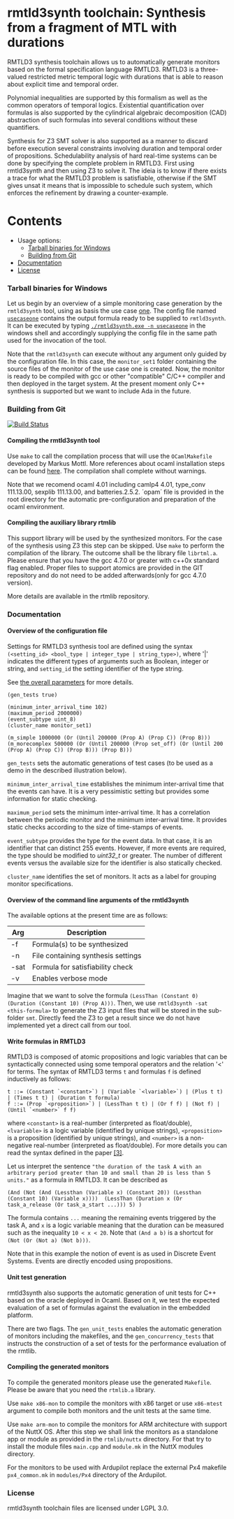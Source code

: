 
rmtld3synth toolchain: Synthesis from a fragment of MTL with durations
===========================================

RMTLD3 synthesis toolchain allows us to automatically generate monitors based on the formal specification language RMTLD3. RMTLD3 is a three-valued restricted metric temporal logic with durations that is able to reason about explicit time and temporal order.

Polynomial inequalities are supported by this formalism as well as the common operators of temporal logics. Existential quantification over formulas is also supported by the cylindrical algebraic decomposition (CAD) abstraction of such formulas into several conditions without these quantifiers.

Synthesis for Z3 SMT solver is also supported as a manner to discard before execution several constraints involving duration and temporal order of propositions. Schedulability analysis of hard real-time systems can be done by specifying the complete problem in RMTLD3. First using rmtld3synth and then using Z3 to solve it. The ideia is to know if there exists a trace for what the RMTLD3 problem is satisfiable, otherwise if the SMT gives unsat it means that is impossible to schedule such system, which enforces the refinement by drawing a counter-example.

# Contents

- Usage options:
  - [Tarball binaries for Windows](#tarball-binaries-for-windows)
  - [Building from Git](#building-with-make)
- [Documentation](#documentation)
- [License](#license)

### Tarball binaries for Windows

Let us begin by an overview of a simple monitoring case generation by the `rmtld3synth` tool, using as basis the use case [one](http://rawgit.com/cistergit/rmtld3synth/master/doc/usecase1.html). The config file named [`usecaseone`](/config/usecaseone?raw=true) contains the output formula ready to be supplied to `rmtld3synth`. It can be executed by typing [`./rmtld3synth.exe -n usecaseone`](../../releases/download/v0.2-alpha/release-0.2.zip?raw=true) in the windows shell and accordingly supplying the config file in the same path used for the invocation of the tool.

Note that the `rmtld3synth` can execute without any argument only guided by the configuration file. In this case, the `monitor_set1` folder containing the source files of the monitor of the use case one is created. Now, the monitor is ready to be compiled with gcc or other "compatible" C/C++ compiler and then deployed in the target system. At the present moment only C++ synthesis is supported but we want to include Ada in the future.

### Building from Git
[![Build Status](https://travis-ci.org/anmaped/rmtld3synth.svg?branch=master)](https://travis-ci.org/anmaped/rmtld3synth)

#### Compiling the rmtld3synth tool
Use `make` to call the compilation process that will use the `OCamlMakefile` developed by Markus Mottl. More references about ocaml installation steps can be found [here](https://ocaml.org/docs/install.html). The compilation shall complete without warnings.

Note that we recomend ocaml 4.01 including camlp4 4.01, type_conv 111.13.00, sexplib 111.13.00, and batteries.2.5.2. ´opam´ file is provided in the root directory for the automatic pre-configuration and preparation of the ocaml environment.

#### Compiling the auxiliary library rtmlib
This support library will be used by the synthesized monitors. For the case of the synthesis using Z3 this step can be skipped.
Use `make` to perform the compilation of the library. The outcome shall be the library file `librtml.a`. Please ensure that you have the gcc 4.7.0 or greater with c++0x standard flag enabled. Proper files to support atomics are provided in the GIT repository and do not need to be added afterwards(only for gcc 4.7.0 version).

More details are available in the rtmlib repository.

### Documentation

#### Overview of the configuration file

Settings for RMTLD3 synthesis tool are defined using the syntax `(<setting_id> <bool_type | integer_type | string_type>)`, where '|' indicates the different types of arguments such as Boolean, integer or string, and `setting_id` the setting identifier of the type string.

See [the overall parameters](rmtld3_parameters.md) for more details.

~~~~~~~~~~~~~~~~~~~~~{.lisp}
(gen_tests true)

(minimum_inter_arrival_time 102)
(maximum_period 2000000)
(event_subtype uint_8)
(cluster_name monitor_set1)

(m_simple 1000000 (Or (Until 200000 (Prop A) (Prop C)) (Prop B)))
(m_morecomplex 500000 (Or (Until 200000 (Prop set_off) (Or (Until 200 (Prop A) (Prop C)) (Prop B))) (Prop B)))

~~~~~~~~~~~~~~~~~~~~~

`gen_tests` sets the automatic generations of test cases (to be used as a demo in the described illustration below).

`minimum_inter_arrival_time` establishes the minimum inter-arrival time that the events can have. It is a very pessimistic setting but provides some information for static checking.

`maximum_period` sets the minimum inter-arrival time. It has a correlation between the periodic monitor and the minimum inter-arrival time. It provides static checks according to the size of time-stamps of events.

`event_subtype` provides the type for the event data. In that case, it is an identifier that can distinct 255 events. However, if more events are required, the type should be modified to *uint32_t* or greater. The number of different events versus the available size for the identifier is also statically checked.

`cluster_name` identifies the set of monitors. It acts as a label for grouping monitor specifications.

#### Overview of the command line arguments of the rmtld3synth

The available options at the present time are as follows:

Arg | Description
------|------
-f | Formula(s) to be synthesized
-n | File containing synthesis settings
-sat | Formula for satisfiability check
-v | Enables verbose mode

Imagine that we want to solve the formula `(LessThan (Constant 0) (Duration (Constant 10) (Prop A)))`. Then, we use `rmtld3synth -sat <this-formula>` to generate the Z3 input files that will be stored in the sub-folder `smt`. Directly feed the Z3 to get a result since we do not have implemented yet a direct call from our tool.

#### Write formulas in RMTLD3

RMTLD3 is composed of atomic propositions and logic variables that can be syntactically connected using some temporal operators and the relation '<' for terms. The syntax of RMTLD3 terms `t` and formulas `f` is defined inductively as follows:
```
t ::= (Constant `<constant>`) | (Variable `<lvariable>`) | (Plus t t) | (Times t t) | (Duration t formula)
f ::= (Prop `<proposition>`) | (LessThan t t) | (Or f f) | (Not f) | (Until `<number>` f f)
```
where `<constant>` is a real-number (interpreted as float/double), `<lvariable>` is a logic variable (identified by unique strings), `<proposition>` is a proposition (identified by unique strings), and `<number>` is a non-negative real-number (interpreted as float/double). For more details you can read the syntax defined in the paper [[3]](http://link.springer.com/chapter/10.1007%2F978-3-319-23820-3_11).

Let us interpret the sentence `"the duration of the task A with an arbitrary period greater than 10 and small than 20 is less than 5 units."`
as a formula in RMTLD3. It can be described as
```
(And (Not (And (Lessthan (Variable x) (Constant 20)) (Lessthan (Constant 10) (Variable x))))  (LessThan (Duration x (Or task_a_release (Or task_a_start ...))) 5) )

```
The formula contains `...` meaning the remaining events triggered by the task A, and `x` is a logic variable meaning that the duration can be measured such as the inequality `10 < x < 20`. Note that `(And a b)` is a shortcut for `(Not (Or (Not a) (Not b)))`.

Note that in this example the notion of event is as used in Discrete Event Systems. Events are directly encoded using propositions.


#### Unit test generation

rmtld3synth also supports the automatic generation of unit tests for C++ based on the oracle deployed in Ocaml. Based on it, we test the expected evaluation of a set of formulas against the evaluation in the embedded platform.

There are two flags. The `gen_unit_tests` enables the automatic generation of monitors including the makefiles, and the  `gen_concurrency_tests` that instructs the construction of a set of tests for the performance evaluation of the rmtlib.

#### Compiling the generated monitors

To compile the generated monitors please use the generated `Makefile`. Please be aware that you need the `rtmlib.a` library.

Use `make x86-mon` to compile the monitors with x86 target or use `x86-mtest` argument to compile both monitors and the unit tests at the same time.

Use `make arm-mon` to compile the monitors for ARM architecture with support of the NuttX OS. After this step we shall link the monitors as a standalone app or module as provided in the `rtmlib/nuttx` directory.
For that try to install the module files `main.cpp` and `module.mk` in the NuttX modules directory.

For the monitors to be used with Ardupilot replace the external Px4 makefile `px4_common.mk` in `modules/Px4` directory of the Ardupilot.

### License

rmtld3synth toolchain files are licensed under LGPL 3.0.
